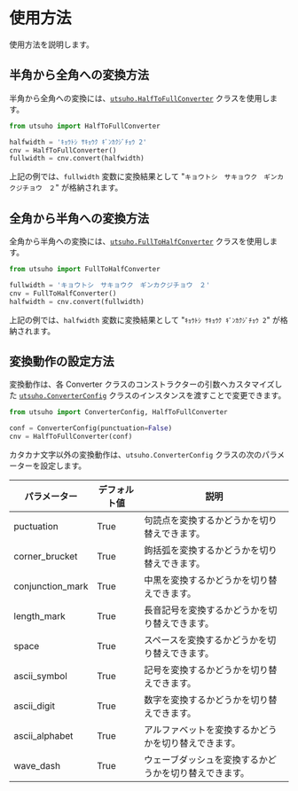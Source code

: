 # 使用方法

使用方法を説明します。

## 半角から全角への変換方法

半角から全角への変換には、[`utsuho.HalfToFullConverter`](#utsuho.HalfToFullConverter) クラスを使用します。

```python
from utsuho import HalfToFullConverter

halfwidth = 'ｷｮｳﾄｼ ｻｷｮｳｸ ｷﾞﾝｶｸｼﾞﾁｮｳ 2'
cnv = HalfToFullConverter()
fullwidth = cnv.convert(halfwidth)
```

上記の例では、`fullwidth` 変数に変換結果として "`キョウトシ　サキョウク　ギンカクジチョウ　２`" が格納されます。

## 全角から半角への変換方法

全角から半角への変換には、[`utsuho.FullToHalfConverter`](#utsuho.FullToHalfConverter) クラスを使用します。

```python
from utsuho import FullToHalfConverter

fullwidth = 'キョウトシ　サキョウク　ギンカクジチョウ　２'
cnv = FullToHalfConverter()
halfwidth = cnv.convert(fullwidth)
```

上記の例では、`halfwidth` 変数に変換結果として "`ｷｮｳﾄｼ ｻｷｮｳｸ ｷﾞﾝｶｸｼﾞﾁｮｳ 2`" が格納されます。

## 変換動作の設定方法

変換動作は、各 Converter クラスのコンストラクターの引数へカスタマイズした [`utsuho.ConverterConfig`](#utsuho.ConverterConfig) クラスのインスタンスを渡すことで変更できます。

```python
from utsuho import ConverterConfig, HalfToFullConverter

conf = ConverterConfig(punctuation=False)
cnv = HalfToFullConverter(conf)
```

カタカナ文字以外の変換動作は、`utsuho.ConverterConfig` クラスの次のパラメーターを設定します。

| パラメーター     | デフォルト値 | 説明                                                   |
| ---------------- | ------------ | ------------------------------------------------------ |
| puctuation       | True         | 句読点を変換するかどうかを切り替えできます。           |
| corner_brucket   | True         | 鉤括弧を変換するかどうかを切り替えできます。           |
| conjunction_mark | True         | 中黒を変換するかどうかを切り替えできます。             |
| length_mark      | True         | 長音記号を変換するかどうかを切り替えできます。         |
| space            | True         | スペースを変換するかどうかを切り替えできます。         |
| ascii_symbol     | True         | 記号を変換するかどうかを切り替えできます。             |
| ascii_digit      | True         | 数字を変換するかどうかを切り替えできます。             |
| ascii_alphabet   | True         | アルファベットを変換するかどうかを切り替えできます。   |
| wave_dash        | True         | ウェーブダッシュを変換するかどうかを切り替えできます。 |
